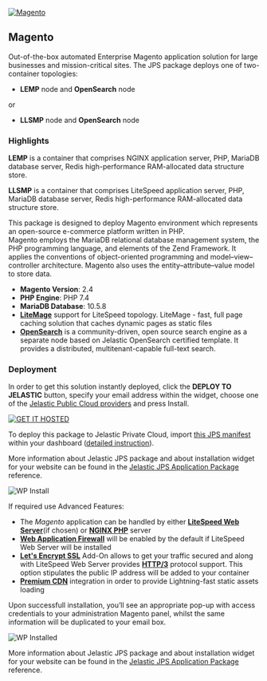 [![Magento](images/magento.png)](../../../magento)
## Magento

Out-of-the-box automated Enterprise Magento application solution for large businesses and mission-critical sites. The JPS package deploys one of two-container topologies:

 - **LEMP** node and **OpenSearch** node

or
 
 - **LLSMP** node and **OpenSearch** node

### Highlights

 **LEMP** is a container that comprises NGINX application server, PHP, MariaDB database server, Redis high-performance RAM-allocated data structure store.  

 **LLSMP** is a container that comprises LiteSpeed application server, PHP, MariaDB database server, Redis high-performance RAM-allocated data structure store.  

This package is designed to deploy Magento environment which represents an open-source e-commerce platform written in PHP.<br />Magento employs the MariaDB relational database management system, the PHP programming language, and elements of the Zend Framework. It applies the conventions of object-oriented programming and model–view–controller architecture. Magento also uses the entity–attribute–value model to store data.

 * **Magento Version**: 2.4<br/>
 * **PHP Engine**: PHP 7.4<br/>
 * **MariaDB Database**: 10.5.8
 * **[LiteMage](https://www.litespeedtech.com/products/cache-plugins/magento-acceleration)** support for LiteSpeed topology. LiteMage - fast, full page caching solution that caches dynamic pages as static files 
 * **[OpenSearch](https://opensearch.org/)** is a community-driven, open source search engine as a separate node based on Jelastic OpenSearch certified template. It provides a distributed, multitenant-capable full-text search.
 

### Deployment

In order to get this solution instantly deployed, click the **DEPLOY TO JELASTIC** button, specify your email address within the widget, choose one of the [Jelastic Public Cloud providers](https://jelastic.cloud) and press Install.

[![GET IT HOSTED](https://raw.githubusercontent.com/jelastic-jps/jpswiki/master/images/getithosted.png)](https://jelastic.com/install-application/?manifest=https://raw.githubusercontent.com/jelastic-jps/magento/v2.2.0/manifest.yml)

To deploy this package to Jelastic Private Cloud, import [this JPS manifest](manifest.yml) within your dashboard ([detailed instruction](https://docs.jelastic.com/environment-export-import#import)).

More information about Jelastic JPS package and about installation widget for your website can be found in the [Jelastic JPS Application Package](https://github.com/jelastic-jps/jpswiki/wiki/Jelastic-JPS-Application-Package) reference.

![WP Install](images/install.png)

If required use Advanced Features:  

  * The *Magento* application can be handled by either **[LiteSpeed Web Server](https://jelastic.com/blog/litespeed-web-server/)**(if chosen) or **[NGINX PHP](https://docs.jelastic.com/nginx-php)** server  
  * **[Web Application Firewall](https://docs.jelastic.com/litespeed-web-server/)** will be enabled by the default if LiteSpeed Web Server will be installed
  * **[Let's Encrypt SSL](https://jelastic.com/blog/free-ssl-certificates-with-lets-encrypt/)** Add-On allows to get your traffic secured and along with LiteSpeed Web Server provides **[HTTP/3](https://docs.jelastic.com/http3)** protocol support. This option stipulates the public IP address will be added to your container  
  * **[Premium CDN](https://jelastic.com/blog/enterprise-cdn-verizon-integration/)** integration in order to provide Lightning-fast static assets loading  

Upon successfull installation, you’ll see an appropriate pop-up with access credentials to your administration Magento panel, whilst the same information will be duplicated to your email box.

![WP Installed](images/success.png)

More information about Jelastic JPS package and about installation widget for your website can be found in the [Jelastic JPS Application Package](https://github.com/jelastic-jps/jpswiki/wiki/Jelastic-JPS-Application-Package) reference.
